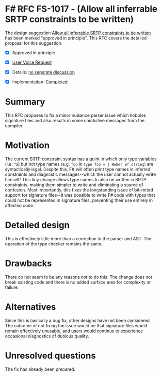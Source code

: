 # F# RFC FS-1017 - (Allow all inferrable SRTP constraints to be written)

The design suggestion [Allow all inferrable SRTP constraints to be written](https://fslang.uservoice.com/forums/245727-f-language/suggestions/7887270-allow-all-inferrable-srtp-constraints-to-be-writte) has been marked "approved in principle".
This RFC covers the detailed proposal for this suggestion.

* [x] Approved in principle
* [x] [User Voice Request](https://fslang.uservoice.com/forums/245727-f-language/suggestions/7887270-allow-all-inferrable-srtp-constraints-to-be-writte)
* [x] Details: [no separate discussion](https://github.com/fsharp/fslang-design/blob/master/FSharp-4.1/FS-1017-fix-srtp-constraint-parsing.md)
* [x] Implementation: [Completed](https://github.com/Microsoft/visualfsharp/pull/1278)


# Summary
[summary]: #summary

This RFC proposes to fix a minor nuisance parser issue which hobbles signature files and also results in some unintuitive messages from the compiler.

# Motivation
[motivation]: #motivation

The current SRTP constraint syntax has a quirk in which only type variables (i.e. `^a`) but not type names (e.g. `foo` in `type foo = | Hober of string`) are syntactically legal.  Despite this, F# will often print type names in inferred constraints and diagnostic messages--which the user cannot actually write himself!  This tiny change allows type names to also be written in SRTP constraints, making them simpler to write and eliminating a source of confusion.  Most importantly, this fixes the longstanding issue of bit-rotted support for signature files--it was possible to write F# code with types that could not be represented in signature files, preventing their use entirely in affected code.

# Detailed design
[design]: #detailed-design

This is effectively little more than a correction to the parser and AST.  The operation of the type checker remains the same.

# Drawbacks
[drawbacks]: #drawbacks

There do not seem to be any reasons *not* to do this.  The change does not break existing code and there is no added surface area for complexity or failure.

# Alternatives
[alternatives]: #alternatives

Since this is basically a bug fix, other designs have not been considered.  The outcome of not fixing the issue would be that signature files would remain effectively unusable, and users would continue to experience occasional diagnostics of dubious quality.

# Unresolved questions
[unresolved]: #unresolved-questions

The fix has already been prepared.
